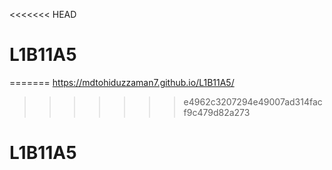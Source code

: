 <<<<<<< HEAD
# L1B11A5
=======
https://mdtohiduzzaman7.github.io/L1B11A5/
>>>>>>> e4962c3207294e49007ad314facf9c479d82a273
# L1B11A5
